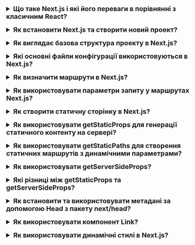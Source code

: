 <details style="margin-bottom: 15px;">
  <summary style="cursor: pointer; outline: none; font-weight: bold; font-size: 18px;">
    Що таке Next.js і які його переваги в порівнянні з класичним React?
  </summary>
  <div style="padding: 10px; font-size: 16px;">
    <p>Next.js - це фреймворк для веб-розробки, заснований на React. Він надає ряд функцій, які спрощують та оптимізують процес розробки веб-додатків.<br>
    Основні переваги Next.js у порівнянні з класичним React:<br>
    - Швидкість загрузки. Next.js використовує технологію серверної попередньої обробки (SSR), яка дозволяє генерувати статичний код для частини або всього додатку. Це значно скорочує час загрузки додатку, особливо для першої сторінки.<br>
    - SEO. SSR також покращує SEO додатку, оскільки Google може індексувати статичний код додатку.<br>
    - Розширюваність. Next.js пропонує широкий спектр функцій і розширень, які можна використовувати для створення складних веб-додатків.</p>
  </div>
</details>
<details style="margin-bottom: 15px;">
  <summary style="cursor: pointer; outline: none; font-weight: bold; font-size: 18px;">
    Як встановити Next.js та створити новий проект?
  </summary>
  <div style="padding: 10px; font-size: 16px;">
    <p>Встановлення Next.js глобально: npm install -g create-next-app</p>
    <p>Створення нового проекту: npx create-next-app my-nextjs-app</p>
  </div>
</details>
<details style="margin-bottom: 15px;">
  <summary style="cursor: pointer; outline: none; font-weight: bold; font-size: 18px;">
    Як виглядає базова структура проекту в Next.js?
  </summary>
  <div style="padding: 10px; font-size: 16px;">
    <p>
    - public: Каталог public містить статичний вміст, який буде доступний для всіх користувачів, незалежно від того, чи завантажуються вони з сервера чи ні. Наприклад, ви можете розмістити в цьому каталозі favicon, зображення, CSS-файли або JavaScript-файли.<br>
    - src: Каталог src містить код вашого додатку. Він поділений на наступні підкаталоги:<br>
       * components - містить компоненти React, які використовуються в додатку.<br>
       * pages - містить сторінки додатку.<br>
       * styles - містить стилі для додатку.<br>
    - pages: Каталог pages містить код сторінок додатку. Кожна сторінка представлена ​​файлом з розширенням .js. Назва файлу визначає маршрут сторінки. Наприклад, файл pages/index.js відповідає за сторінку з маршрутом /.<br>
    - components: Каталог components містить компоненти React, які використовуються в додатку. Компоненти React - це самостійні блоки коду, які можна використовувати повторно в різних місцях додатку.<br>
    - styles: Каталог styles містить стилі для додатку. Стилі можна написати в CSS, SCSS або стилі React.<br>
    - package.json: Файл package.json містить інформацію про проект, включаючи список залежностей. Залежності - це сторонні бібліотеки, які можна використовувати в додатку.</p>
  </div>
</details>
<details style="margin-bottom: 15px;">
  <summary style="cursor: pointer; outline: none; font-weight: bold; font-size: 18px;">
    Які основні файли конфігурації використовуються в Next.js?
  </summary>
  <div style="padding: 10px; font-size: 16px;">
    <p>next.config.js: Цей файл дозволяє вам налаштовувати різні параметри конфігурації для вашого Next.js додатку. Наприклад, ви можете визначити кастомні заголовки, налаштувати Webpack або додати плагіни.
    </p>
    <p>.env та .env.local: Файли оточення дозволяють вам визначити змінні середовища, які використовуються в різних частинах вашого додатку. Наприклад, ви можете визначити API ключі чи інші конфіденційні дані.</p>
  </div>
</details>
<details style="margin-bottom: 15px;">
  <summary style="cursor: pointer; outline: none; font-weight: bold; font-size: 18px;">
    Як визначити маршрути в Next.js?
  </summary>
  <div style="padding: 10px; font-size: 16px;">
    <p>В Next.js маршрути визначаються шляхом створення файлів у папці pages вашого проекту. Кожен файл у цій папці автоматично стає маршрутом в вашому додатку. Назва файлу визначає частину шляху URL для цього маршруту.</p>
    <p>Базовий маршрут: Створіть файл pages/index.js для створення головної сторінки вашого сайту. Цей файл буде кореневим маршрутом /.</p>
    <p>Статичні маршрути: Якщо ви хочете створити статичні сторінки з фіксованими URL, створіть файли у папці pages зі змінною частиною URL в імені файлу.</p>
    <p>Динамічні маршрути: Якщо вам потрібно створити динамічні маршрути з параметрами в URL, використовуйте квадратні дужки [] та імена параметрів в іменах файлів. Наприклад, [id].js</p>
  </div>
</details>
<details style="margin-bottom: 15px;">
  <summary style="cursor: pointer; outline: none; font-weight: bold; font-size: 18px;">
    Як використовувати параметри запиту у маршрутах Next.js?
  </summary>
  <div style="padding: 10px; font-size: 16px;">
    <p>У Next.js параметри запиту можна використовувати в маршрутах для отримання доступу до динамічних частин URL. Параметри запиту передаються через об'єкт query об'єкта router та можуть бути використані в компоненті сторінки.<br>
    const router = useRouter();<br>
    const { id } = router.query;</p>
  </div>
</details>
<details style="margin-bottom: 15px;">
  <summary style="cursor: pointer; outline: none; font-weight: bold; font-size: 18px;">
    Як створити статичну сторінку в Next.js?
  </summary>
  <div style="padding: 10px; font-size: 16px;">
    <p>Статичні сторінки в Next.js можна створити шляхом використання статичного генерації (Static Generation). Для цього слід використовувати функції getStaticProps та getStaticPaths. Важливо вказати в getStaticPaths fallback: false або fallback: true</p>
    <p>Якщо fallback має значення false, то маршрути, які не були генеровані статично, будуть вирішуватися сторінкою 404.</p>
    <p>Якщо fallback має значення true, то маршрути, які не були генеровані статично, будуть вирішуватися сторінкою, яка буде генеруватися динамічно на основі запиту.</p>
  </div>
</details>
<details style="margin-bottom: 15px;">
  <summary style="cursor: pointer; outline: none; font-weight: bold; font-size: 18px;">
    Як використовувати getStaticProps для генерації статичного контенту на сервері?
  </summary>
  <div style="padding: 10px; font-size: 16px;">
    <p>Функція getStaticProps використовується для генерації статичного контенту на сервері в Next.js. Ця функція дозволяє вам попередньо згенерувати сторінку на сервері під час збирання проекту (замість генерації на кожний запит), що поліпшує продуктивність та швидкодію вашого додатку. Повертає обєкт props з data.</p>
  </div>
</details>
<details style="margin-bottom: 15px;">
  <summary style="cursor: pointer; outline: none; font-weight: bold; font-size: 18px;">
    Як використовувати getStaticPaths для створення статичних маршрутів з динамічними параметрами?
  </summary>
  <div style="padding: 10px; font-size: 16px;">
    <p>Функція getStaticPaths використовується для створення статичних маршрутів з динамічними параметрами в Next.js. Ця функція визначає можливі значення параметрів для динамічного маршруту та генерує статичні файли для кожного значення параметра під час збирання проекту. Наприклад, products/[id].js. Повертає обєкт props з data. Важливо вказати в getStaticPaths fallback: true.</p>
  </div>
</details>
<details style="margin-bottom: 15px;">
  <summary style="cursor: pointer; outline: none; font-weight: bold; font-size: 18px;">
    Як використовувати getServerSideProps?
  </summary>
  <div style="padding: 10px; font-size: 16px;">
    <p>Функція getServerSideProps використовується для генерації сторінок на сервері при кожному запиті у Next.js. Ця функція викликається на сервері при кожному запиті та повертає дані, які будуть використовуватися для рендерингу сторінки. Використання getServerSideProps підходить, коли вам потрібно обробляти динамічні дані на сервері, які можуть змінюватися при кожному запиті. Ця функція повинна повертати об'єкт, який містить властивість props з необхідними даними для сторінки.<br>Функція корисна, коли вам потрібно обробляти динамічні дані на сервері для кожного запиту, і ваші дані можуть часто змінюватися. Однак слід враховувати, що цей підхід може призвести до меншої продуктивності порівняно зі статичною генерацією, оскільки дані генеруються на сервері при кожному запиті.</p>
  </div>
</details>
<details style="margin-bottom: 15px;">
  <summary style="cursor: pointer; outline: none; font-weight: bold; font-size: 18px;">
    Які різниці між getStaticProps та getServerSideProps?
  </summary>
  <div style="padding: 10px; font-size: 16px;">
    <p>getStaticProps та getServerSideProps - це два методи, які використовуються в Next.js для отримання даних на сервері перед рендерингом сторінок. Однак вони відрізняються в тому, коли та як вони отримують та обробляють ці дані.<br>
    - getStaticProps:<br>
    * Статична генерація:<br>
    - Використовується для статичного генерації сторінок під час збирання проекту.<br>
    - Статично згенеровані сторінки зберігаються в кеші та повторно використовуються для кожного запиту, поки не відбудеться повторне збирання проекту.<br>
    * Performance:<br>
    - Покращує продуктивність, оскільки сторінки заздалегідь генеруються та кешуються.<br>
    * Статичні дані:<br>
    - Ідеально підходить для сторінок, які не часто змінюються, таких як блоги, новини тощо.<br>
    - getServerSideProps:<br>
    * Динамічний рендеринг:<br>
    - Використовується для генерації сторінок на сервері при кожному запиті.<br>
    - Нові дані обчислюються для кожного запиту на сервері.<br>
    * Performance:<br>
    - Може призвести до меншої продуктивності порівняно із статичним генерацією, оскільки дані генеруються на сервері при кожному запиті.<br>
    * Динамічні дані:<br>
    - Використовується для сторінок з часто змінюючимся контентом або якщо потрібно отримати дані на сервері в реальному часі.<br>
    Коли використовувати який метод?<br>
    - getStaticProps:<br>
    - Використовуйте, якщо контент сторінки не змінюється часто та його можна статично згенерувати під час збирання проекту.<br>
    - getServerSideProps:<br>
    - Використовуйте, якщо вам потрібно генерувати сторінку на сервері при кожному запиті або якщо ваші дані часто змінюються.</p>
  </div>
</details>
<details style="margin-bottom: 15px;">
  <summary style="cursor: pointer; outline: none; font-weight: bold; font-size: 18px;">
    Як встановити та використовувати метадані за допомогою Head з пакету next/head?
  </summary>
  <div style="padding: 10px; font-size: 16px;">
    <p>Next.js надає next/head для управління метаданими сторінки. Цей пакет дозволяє динамічно встановлювати метатеги, такі як title, meta, link, тощо, для кожної сторінки. Встановлені метадані будуть відображатися в розмітці HTML сторінки.</p>
  </div>
</details>
<details style="margin-bottom: 15px;">
  <summary style="cursor: pointer; outline: none; font-weight: bold; font-size: 18px;">
    Як використовувати компонент Link?
  </summary>
  <div style="padding: 10px; font-size: 16px;">
    <p>Компонент Link в Next.js використовується для створення навігаційних посилань між сторінками в додатку. Основна перевага використання Link полягає в тому, що він використовує клієнтську навігацію, яка дозволяє переходити між сторінками без повторного завантаження всього додатку. Важливо відзначити, що компонент Link може обгортати будь-який елемент, але його дочірній елемент повинен бути посиланням (<code><a></code>), яке буде відображати текст чи інші елементи. <br>
    Перелік основних атрибутів: <br>
    href (обов'язковий): Вказує маршрут, на який ви хочете перейти.<br>
    as: Використовується для визначення вигляду URL на виводі. Зазвичай використовується разом з динамічними маршрутами.<br>
    replace: Якщо вказано true, то при натисканні на посилання сторінка буде замінена в історії замість додавання нового запису.<br>
    scroll: Якщо вказано false, то при натисканні на посилання не буде виконано прокрутку на верх сторінки.<br>
    prefetch: Якщо вказано false, то передзавантаження сторінки відключиться.<br>
    passHref: Якщо вказано true, то href буде передано як пропс до дочірнього елемента.<br>
    shallow: Якщо вказано true, то при натисканні на посилання буде викликано тільки метод componentDidUpdate в компоненті, але не буде викликано getStaticProps або getServerSideProps на новій сторінці.</p>
  </div>
</details>
<details style="margin-bottom: 15px;">
  <summary style="cursor: pointer; outline: none; font-weight: bold; font-size: 18px;">
    Як використовувати динамічні стилі в Next.js?
  </summary>
  <div style="padding: 10px; font-size: 16px;">
    <p>За допомогою бібліотеки styled-components, можна створювати динамічні локальні стилі.</p>
  </div>
</details>
